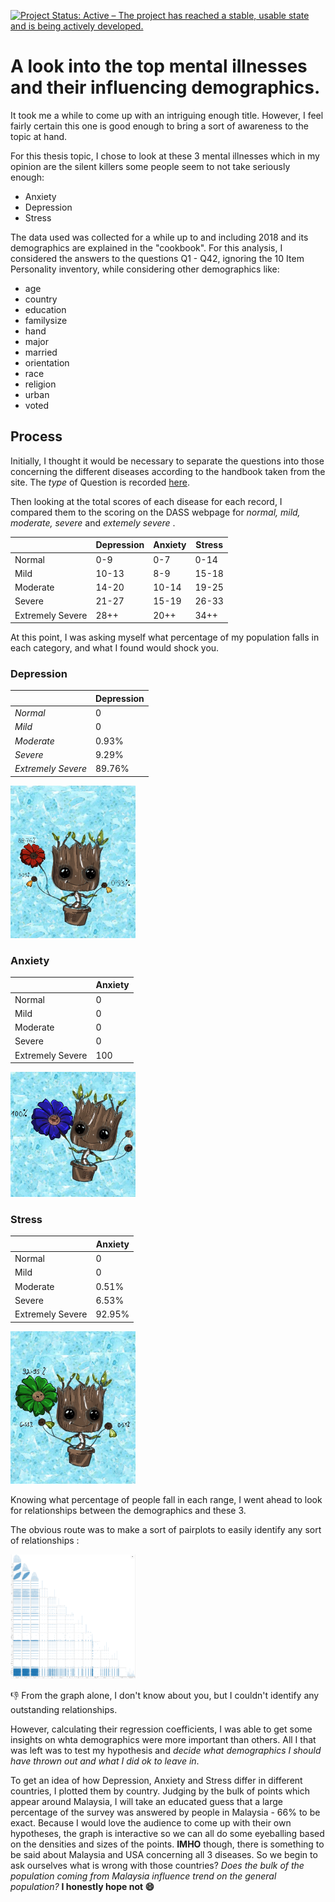 [![Project Status: Active – The project has reached a stable, usable state and is being actively developed.](https://www.repostatus.org/badges/latest/active.svg)](https://www.repostatus.org/#active)

# A look into the top mental illnesses and their influencing demographics.

It took me a while to come up with an intriguing enough title. However, I feel fairly certain this one is good enough to bring a sort of awareness to the topic at hand.

For this thesis topic, I chose to look at these 3 mental illnesses which in my opinion are the silent killers some people seem to not take seriously enough:

* Anxiety
* Depression
* Stress

The data used was collected for a while up to and including 2018 and its demographics are explained in the "cookbook".  For this analysis, I considered the answers to the questions Q1 - Q42, ignoring the 10 Item Personality inventory, while considering other demographics like:

* age
* country
* education
* familysize
* hand
* major
* married
* orientation
* race
* religion
* urban
* voted

## Process

Initially, I thought it would be necessary to separate the questions into those concerning the different diseases according to the handbook taken from the site. The _type_ of Question is recorded [here](https://http://www2.psy.unsw.edu.au/dass//Download%20files/Dass_template.pdf).

Then looking at the total scores of each disease for each record, I compared them to the scoring on the DASS webpage for _normal, mild, moderate, severe_ and _extemely severe_ .


|                  | Depression | Anxiety | Stress |
| ------------------ | ------------ | --------- | -------- |
| Normal           | 0-9        | 0-7     | 0-14   |
| Mild             | 10-13      | 8-9     | 15-18  |
| Moderate         | 14-20      | 10-14   | 19-25  |
| Severe           | 21-27      | 15-19   | 26-33  |
| Extremely Severe | 28++       | 20++    | 34++   |

At this point, I was asking myself what percentage of my population falls in each category, and what I found would shock you.

### Depression

|                    | Depression |
| -------------------- | ------------ |
| _Normal_           | 0          |
| _Mild_             | 0          |
| _Moderate_         | 0.93%      |
| _Severe_           | 9.29%      |
| _Extremely Severe_ | 89.76%     |

<img src="images/Depression.png" width="200">


### Anxiety

|                  | Anxiety |
| ------------------ | --------- |
| Normal           | 0       |
| Mild             | 0       |
| Moderate         | 0       |
| Severe           | 0       |
| Extremely Severe | 100     |

<img src="images/Anxiety.png" width="200">

### Stress

|                  | Anxiety |
| ------------------ | --------- |
| Normal           | 0       |
| Mild             | 0       |
| Moderate         | 0.51%   |
| Severe           | 6.53%   |
| Extremely Severe | 92.95%  |

<img src="images/Stress.png" width="200">

Knowing what percentage of people fall in each range, I went ahead to look for relationships between the demographics and these 3.


The obvious route was to make a sort of pairplots to easily identify any sort of relationships :

<img src="images/Pairplot.png" width="200">
  
  👎 From the graph alone, I don't know about you,  but I couldn't identify any outstanding relationships.

However, calculating their regression coefficients, I was able to get some insights on whta demographics were more important than others. All I that was left was to test my hypothesis and _decide what demographics I should have thrown out and what I did ok to leave in_.

To get an idea of how Depression, Anxiety and Stress differ in different countries, I plotted them by country. Judging by the bulk of points which appear around Malaysia, I will take an educated guess that a large percentage of the survey was answered by people in Malaysia - 66% to be exact. Because I would love the audience to come up with their own hypotheses, the graph is interactive so we can all do some eyeballing based on the densities and sizes of the points. __IMHO__ though, there is something to be said about Malaysia and USA concerning all 3 diseases. So we begin to ask ourselves what is wrong with those countries? _Does the bulk of the population coming from Malaysia influence trend on the general population?_ __I honestly hope not 😄__


  <style>
    .error {
        color: red;
    }
  </style>
  <script type="text/javascript" src="https://cdn.jsdelivr.net/npm//vega@5"></script>
  <script type="text/javascript" src="https://cdn.jsdelivr.net/npm//vega-lite@4.8.1"></script>
  <script type="text/javascript" src="https://cdn.jsdelivr.net/npm//vega-embed@6"></script>

  <div id="vis1" style="display: block; width: 50%" ></div>
  <script src="scripts/scripts.js" async defer>
  
  With both our hypothesis, we can each figure out which demographic most influences these diseases by doing a sort of touch and go with each demographic in the final interactive graph.
  <div id="vis" style="display: block; width: 50%"></div>
  <script src="scripts/scripts1.js" async defer>
    
  
### To conclude;
I think this was a period where having a disorder was sort of a fad and everybody wanted to one up another person. Or perhaps the survey was shown to people already diagnosed with one or all three of the diseases. Though I highly doubt that option.`
  
